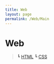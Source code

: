 ```yaml
---
title: Web
layout: page
permalink: /Web/Main
---
```


# Web
>┗ [HTML](https://dobiisfree.github.io/Web/html)
>┗ [CSS](https://dobiisfree.github.io/Web/css)
